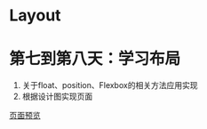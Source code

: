# Layout
<h1>第七到第八天：学习布局</h1>
<ol>
  <li>关于float、position、Flexbox的相关方法应用实现</li>
  <li>根据设计图实现页面</li>
</ol>
<a href="https://dcxavier.github.io/Layout/showAll.html">页面预览</a>
